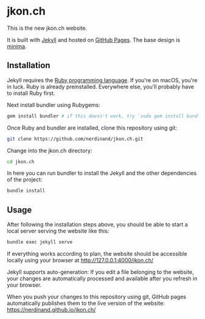 # jkon.ch

This is the new jkon.ch website.

It is built with [Jekyll](https://jekyllrb.com/) and hosted on [GitHub Pages](https://pages.github.com/). The base design is  [minima](https://github.com/jekyll/minima).

## Installation

Jekyll requires the [Ruby programming language](https://www.ruby-lang.org/). If you're on macOS, you're in luck. Ruby is already preinstalled. Everywhere else, you'll probably have to install Ruby first.

Next install bundler using Rubygems:

```bash
gem install bundler # if this doesn't work, try `sudo gem install bundler`
```

Once Ruby and bundler are installed, clone this repository using git:

```bash
git clone https://github.com/nerdinand/jkon.ch.git
```

Change into the jkon.ch directory:

```bash
cd jkon.ch
```

In here you can run bundler to install the Jekyll and the other dependencies of the project:

```bash
bundle install
```

## Usage

After following the installation steps above, you should be able to start a local server serving the website like this:

```bash
bundle exec jekyll serve
```

If everything works according to plan, the website should be accessible locally using your browser at http://127.0.0.1:4000/jkon.ch/

Jekyll supports auto-generation: If you edit a file belonging to the website, your changes are automatically processed and available after you refresh in your browser.

When you push your changes to this repository using git, GitHub pages automatically publishes them to the live version of the website: https://nerdinand.github.io/jkon.ch/
